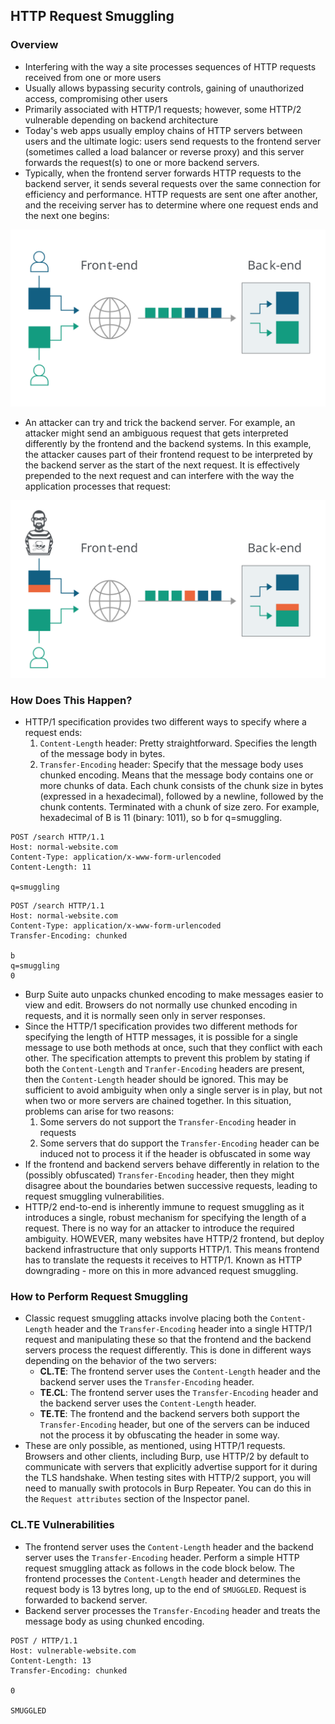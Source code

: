 ## HTTP Request Smuggling

### Overview
- Interfering with the way a site processes sequences of HTTP requests received from one or more users
- Usually allows bypassing security controls, gaining of unauthorized access, compromising other users 
- Primarily associated with HTTP/1 requests; however, some HTTP/2 vulnerable depending on backend architecture
- Today's web apps usually employ chains of HTTP servers between users and the ultimate logic: users send requests to the frontend server (sometimes called a load balancer or reverse proxy) and this server forwards the request(s) to one or more backend servers. 
- Typically, when the frontend server forwards HTTP requests to the backend server, it sends several requests over the same connection for efficiency and performance. HTTP requests are sent one after another, and the receiving server has to determine where one request ends and the next one begins: 

![User Requests from Frontend to Backend](Photos/forwarding-http-requests-to-back-end-server.svg)

- An attacker can try and trick the backend server. For example, an attacker might send an ambiguous request that gets interpreted differently by the frontend and the backend systems. In this example, the attacker causes part of their frontend request to be interpreted by the backend server as the start of the next request. It is effectively prepended to the next request and can interfere with the way the application processes that request:

![alt text](Photos/smuggling-http-request-to-back-end-server.svg)

### How Does This Happen?

- HTTP/1 specification provides two different ways to specify where a request ends:
    1. `Content-Length` header: Pretty straightforward. Specifies the length of the message body in bytes. 
    2. `Transfer-Encoding` header: Specify that the message body uses chunked encoding. Means that the message body contains one or more chunks of data. Each chunk consists of the chunk size in bytes (expressed in a hexadecimal), followed by a newline, followed by the chunk contents. Terminated with a chunk of size zero. For example, hexadecimal of B is 11 (binary: 1011), so b for q=smuggling.

```
POST /search HTTP/1.1
Host: normal-website.com
Content-Type: application/x-www-form-urlencoded
Content-Length: 11

q=smuggling
```

```
POST /search HTTP/1.1
Host: normal-website.com
Content-Type: application/x-www-form-urlencoded
Transfer-Encoding: chunked

b
q=smuggling
0
```
- Burp Suite auto unpacks chunked encoding to make messages easier to view and edit. Browsers do not normally use chunked encoding in requests, and it is normally seen only in server responses. 
- Since the HTTP/1 specification provides two different methods for specifying the length of HTTP messages, it is possible for a single message to use both methods at once, such that they conflict with each other. The specification attempts to prevent this problem by stating if both the `Content-Length` and `Tranfer-Encoding` headers are present, then the `Content-Length` header should be ignored. This may be sufficient to avoid ambiguity when only a single server is in play, but not when two or more servers are chained together. In this situation, problems can arise for two reasons:
    1. Some servers do not support the `Transfer-Encoding` header in requests
    2. Some servers that do support the `Transfer-Encoding` header can be induced not to process it if the header is obfuscated in some way
- If the frontend and backend servers behave differently in relation to the (possibly obfuscated) `Transfer-Encoding` header, then they might disagree about the boundaries betwen successive requests, leading to request smuggling vulnerabilities. 
- HTTP/2 end-to-end is inherently immune to request smuggling as it introduces a single, robust mechanism for specifying the length of a request. There is no way for an attacker to introduce the required ambiguity. HOWEVER, many websites have HTTP/2 frontend, but deploy backend infrastructure that only supports HTTP/1. This means frontend has to translate the requests it receives to HTTP/1. Known as HTTP downgrading - more on this in more advanced request smuggling. 

### How to Perform Request Smuggling
- Classic request smuggling attacks involve placing both the `Content-Length` header and the `Transfer-Encoding` header into a single HTTP/1 request and manipulating these so that the frontend and the backend servers process the request differently. This is done in different ways depending on the behavior of the two servers:
    - **CL.TE**: The frontend server uses the `Content-Length` header and the backend server uses the `Transfer-Encoding` header. 
    - **TE.CL**: The frontend server uses the `Transfer-Encoding` header and the backend server uses the `Content-Length` header.
    - **TE.TE**: The frontend and the backend servers both support the `Transfer-Encoding` header, but one of the servers can be induced not the process it by obfuscating the header in some way. 
- These are only possible, as mentioned, using HTTP/1 requests. Browsers and other clients, including Burp, use HTTP/2 by default to communicate with servers that explicitly advertise support for it during the TLS handshake. When testing sites with HTTP/2 support, you will need to manually swith protocols in Burp Repeater. You can do this in the `Request attributes` section of the Inspector panel. 

### CL.TE Vulnerabilities
- The frontend server uses the `Content-Length` header and the backend server uses the `Transfer-Encoding` header. Perform a simple HTTP request smuggling attack as follows in the code block below. The frontend processes the `Content-Length` header and determines the request body is 13 bytres long, up to the end of `SMUGGLED`. Request is forwarded to backend server. 
- Backend server processes the `Transfer-Encoding` header and treats the message body as using chunked encoding. 

```
POST / HTTP/1.1
Host: vulnerable-website.com
Content-Length: 13
Transfer-Encoding: chunked

0

SMUGGLED
```